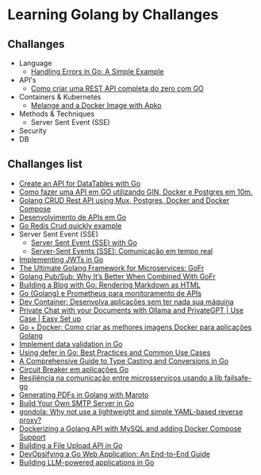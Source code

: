 # Learning Golang by Challanges

## Challanges

- Language
  - [Handling Errors in Go: A Simple Example](./challenges/language/handlingErrors/README.md)
- API's
  - [Como criar uma REST API completa do zero com GO](./comoCriarRestApi/README.md)
- Containers & Kubernetes
  - [Melange and a Docker Image with Apko](https://dev.to/patrickdomnick/building-a-go-package-with-melange-and-a-docker-image-with-apko-141c)
- Methods & Techniques
  - Server Sent Event (SSE)
- Security
- DB

## Challanges list

- [Create an API for DataTables with Go](https://dev.to/stackpuz/create-an-api-for-datatables-with-go-23ng)
- [Como fazer uma API em GO utilizando GIN, Docker e Postgres em 10m.](https://medium.com/@mariarobertap/como-fazer-uma-api-em-go-utilizando-gin-docker-e-postgres-e56a22d97e20)
- [Golang CRUD Rest API using Mux, Postgres, Docker and Docker Compose](https://dev.to/francescoxx/build-a-crud-rest-api-in-go-using-mux-postgres-docker-and-docker-compose-2a75)
- [Desenvolvimento de APIs em Go](https://johnfercher.medium.com/desenvolvimento-de-apis-em-go-64f945b11d2b)
- [Go Redis Crud quickly example](https://dev.to/luigiescalante/go-redis-crud-quickly-example-2agj)
- Server Sent Event (SSE)
  - [Server Sent Event (SSE) with Go](https://medium.com/@rian.eka.cahya/server-sent-event-sse-with-go-10592d9c2aa1)
  - [Server-Sent Events (SSE): Comunicação em tempo real](https://www.youtube.com/watch?v=5TN9cyGev1M)
- [Implementing JWTs in Go](https://dev.to/kalashin1/implementing-jwts-in-go-3128)
- [The Ultimate Golang Framework for Microservices: GoFr](https://dev.to/umang01hash/the-ultimate-golang-framework-for-microservices-gofr-56bj)
- [Golang Pub/Sub: Why It’s Better When Combined With GoFr](https://thenewstack.io/golang-pub-sub-why-its-better-when-combined-with-gofr/)
- [Building a Blog with Go: Rendering Markdown as HTML](https://www.youtube.com/watch?v=PWUEXNSrLx4)
- [Go (Golang) e Prometheus para monitoramento de APIs](https://www.youtube.com/watch?v=JoUkORTdPIM)
- [Dev Container: Desenvolva aplicações sem ter nada sua máquina](https://www.youtube.com/watch?v=kPA9PR7GCrY)
- [Private Chat with your Documents with Ollama and PrivateGPT | Use Case | Easy Set up](https://www.youtube.com/watch?v=lhQ8ixnYO2Y)
- [Go + Docker: Como criar as melhores imagens Docker para aplicações Golang](https://dev.to/rflpazini/go-docker-como-criar-as-melhores-imagens-docker-para-aplicacoes-golang-ikj)
- [Implement data validation in Go](https://dev.to/stackpuz/implement-data-validation-in-go-44ii)
- [Using defer in Go: Best Practices and Common Use Cases](https://dev.to/zakariachahboun/common-use-cases-for-defer-in-go-1071)
- [A Comprehensive Guide to Type Casting and Conversions in Go](https://dev.to/zakariachahboun/a-comprehensive-guide-to-type-casting-and-conversions-in-go-26di)
- [Circuit Breaker em aplicações Go](https://dev.to/mfbmina/circuit-breaker-em-aplicacoes-go-445p)
- [Resiliência na comunicação entre microsserviços usando a lib failsafe-go](https://eltonminetto.dev/post/2024-08-24-resilience-in-communication-between-microservices-using-the-failsafe-go-lib/)
- [Generating PDFs in Golang with Maroto](https://dev.to/logrocket/go-long-by-generating-pdfs-in-golang-with-maroto-1g25)
- [Build Your Own SMTP Server in Go](https://dev.to/alexbczpro/build-your-own-smtp-server-in-go-5b90)
- [gondola: Why not use a lightweight and simple YAML-based reverse proxy?](https://dev.to/bmf_san/gondola-why-not-use-a-lightweight-and-simple-yaml-based-reverse-proxy-3454)
- [Dockerizing a Golang API with MySQL and adding Docker Compose Support](https://dev.to/pradumnasaraf/dockerizing-a-golang-api-with-mysql-and-adding-docker-compose-support-9b1)
- [Building a File Upload API in Go](https://dev.to/stackpuz/building-a-file-upload-api-in-go-258i)
- [DevOpsifying a Go Web Application: An End-to-End Guide](https://dev.to/iamamash/devopsifying-a-go-web-application-an-end-to-end-guide-17bm)
- [Building LLM-powered applications in Go](https://go.dev/blog/llmpowered)

